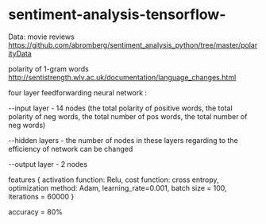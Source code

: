 # sentiment-analysis-tensorflow-

Data: movie reviews https://github.com/abromberg/sentiment_analysis_python/tree/master/polarityData 

polarity of 1-gram words http://sentistrength.wlv.ac.uk/documentation/language_changes.html


four layer feedforwarding neural network : 

--input layer - 14 nodes (the total polarity of positive words, the total polarity of neg words, the total number of pos words, the total number of neg words) 

--hidden layers - the number of nodes in these layers regarding to the efficiency of network can be changed 

--output layer - 2 nodes 



features {
activation function: Relu,
cost function: cross entropy,
optimization method: Adam,
learning_rate=0.001,
batch size = 100,
iterations = 60000 }

accuracy = 80%
